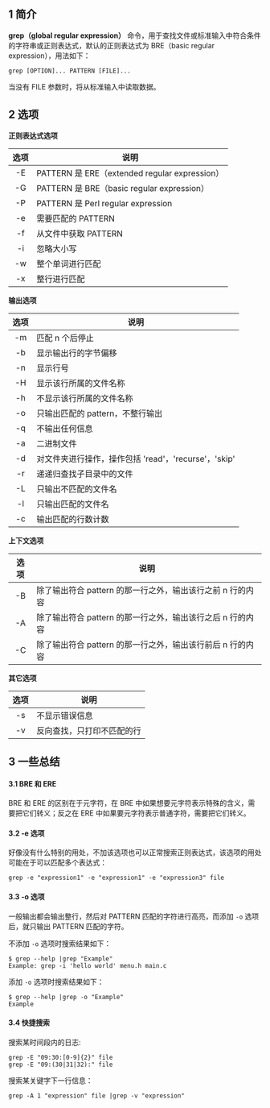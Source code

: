 ## 1 简介

**grep（global regular expression）** 命令，用于查找文件或标准输入中符合条件的字符串或正则表达式，默认的正则表达式为 BRE（basic regular expression），用法如下：

```
grep [OPTION]... PATTERN [FILE]...
```

当没有 FILE 参数时，将从标准输入中读取数据。

## 2 选项

**正则表达式选项**

|选项|说明|
|:----:|----|
|-E|PATTERN 是 ERE（extended regular expression）|
|-G|PATTERN 是 BRE（basic regular expression）|
|-P|PATTERN 是 Perl regular expression|
|-e|需要匹配的 PATTERN|
|-f <file>|从文件中获取 PATTERN|
|-i|忽略大小写|
|-w|整个单词进行匹配|
|-x|整行进行匹配|

**输出选项**

|选项|说明|
|:----:|----|
|-m <n>|匹配 n 个后停止|
|-b|显示输出行的字节偏移|
|-n|显示行号|
|-H|显示该行所属的文件名称|
|-h|不显示该行所属的文件名称|
|-o|只输出匹配的 pattern，不整行输出|
|-q|不输出任何信息|
|-a|二进制文件|
|-d <action>|对文件夹进行操作，操作包括 'read'，'recurse'，'skip'|
|-r|递递归查找子目录中的文件|
|-L|只输出不匹配的文件名|
|-l|只输出匹配的文件名|
|-c|输出匹配的行数计数|

**上下文选项**

|选项|说明|
|:----:|----|
|-B <n>|除了输出符合 pattern 的那一行之外，输出该行之前 n 行的内容|
|-A <n>|除了输出符合 pattern 的那一行之外，输出该行之后 n 行的内容|
|-C <n>|除了输出符合 pattern 的那一行之外，输出该行前后 n 行的内容|

**其它选项**

|选项|说明|
|:----:|----|
|-s|不显示错误信息|
|-v|反向查找，只打印不匹配的行|

## 3 一些总结

#### 3.1 BRE 和 ERE

BRE 和 ERE 的区别在于元字符，在 BRE 中如果想要元字符表示特殊的含义，需要把它们转义；反之在 ERE 中如果要元字符表示普通字符，需要把它们转义。

#### 3.2 -e 选项

好像没有什么特别的用处，不加该选项也可以正常搜索正则表达式，该选项的用处可能在于可以匹配多个表达式：

```
grep -e "expression1" -e "expression1" -e "expression3" file
```
#### 3.3 -o 选项

一般输出都会输出整行，然后对 PATTERN 匹配的字符进行高亮，而添加 `-o` 选项后，就只输出 PATTERN 匹配的字符。

不添加 `-o` 选项时搜索结果如下：
```
$ grep --help |grep "Example"
Example: grep -i 'hello world' menu.h main.c
```

添加 `-o` 选项时搜索结果如下：
```
$ grep --help |grep -o "Example"
Example
```

#### 3.4 快捷搜索

搜索某时间段内的日志:
```
grep -E "09:30:[0-9]{2}" file
grep -E "09:(30|31|32):" file
```

搜索某关键字下一行信息：
```
grep -A 1 "expression" file |grep -v "expression"
```
